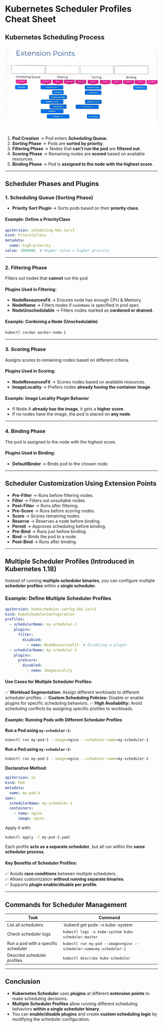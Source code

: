 # Kubernetes Scheduler Profiles Cheat Sheet

## **Kubernetes Scheduling Process**

![Kubernetes Scheduler Flow](/images/scheduler.png)

1. **Pod Creation** → Pod enters **Scheduling Queue**.
2. **Sorting Phase** → Pods are **sorted by priority**.
3. **Filtering Phase** → Nodes that **can't run the pod** are **filtered out**.
4. **Scoring Phase** → Remaining nodes are **scored** based on available resources.
5. **Binding Phase** → Pod is **assigned to the node with the highest score**.

---

## **Scheduler Phases and Plugins**

### **1. Scheduling Queue (Sorting Phase)**

- **Priority Sort Plugin** → Sorts pods based on their **priority class**.

#### **Example: Define a PriorityClass**

```yaml
apiVersion: scheduling.k8s.io/v1
kind: PriorityClass
metadata:
  name: high-priority
value: 1000000  # Higher value = higher priority
```

---

### **2. Filtering Phase**

Filters out nodes that **cannot** run the pod.

#### **Plugins Used in Filtering:**

- **NodeResourcesFit** → Ensures node has enough CPU & Memory.
- **NodeName** → Filters nodes if `nodeName` is specified in pod spec.
- **NodeUnschedulable** → Filters nodes marked as **cordoned or drained**.

#### **Example: Cordoning a Node (Unschedulable)**

```sh
kubectl cordon worker-node-1
```

---

### **3. Scoring Phase**

Assigns scores to remaining nodes based on different criteria.

#### **Plugins Used in Scoring:**

- **NodeResourcesFit** → Scores nodes based on available resources.
- **ImageLocality** → Prefers nodes **already having the container image**.

#### **Example: Image Locality Plugin Behavior**

- If Node A **already has the image**, it gets a **higher score**.
- If no nodes have the image, the pod is placed on **any node**.

---

### **4. Binding Phase**

The pod is assigned to the node with the highest score.

#### **Plugins Used in Binding:**

- **DefaultBinder** → Binds pod to the chosen node.

---

## **Scheduler Customization Using Extension Points**

- **Pre-Filter** → Runs before filtering nodes.
- **Filter** → Filters out unsuitable nodes.
- **Post-Filter** → Runs after filtering.
- **Pre-Score** → Runs before scoring nodes.
- **Score** → Scores remaining nodes.
- **Reserve** → Reserves a node before binding.
- **Permit** → Approves scheduling before binding.
- **Pre-Bind** → Runs just before binding.
- **Bind** → Binds the pod to a node.
- **Post-Bind** → Runs after binding.

---

## **Multiple Scheduler Profiles (Introduced in Kubernetes 1.18)**

Instead of running **multiple scheduler binaries**, you can configure multiple **scheduler profiles** within a **single scheduler**.

### **Example: Define Multiple Scheduler Profiles**

```yaml
apiVersion: kubescheduler.config.k8s.io/v1
kind: KubeSchedulerConfiguration
profiles:
  - schedulerName: my-scheduler-1
    plugins:
      filter:
        disabled:
          - name: NodeResourcesFit  # Disabling a plugin
  - schedulerName: my-scheduler-2
    plugins:
      preScore:
        disabled:
          - name: ImageLocality
```

#### **Use Cases for Multiple Scheduler Profiles:**

✅ **Workload Segmentation:** Assign different workloads to different scheduler profiles.
✅ **Custom Scheduling Policies:** Disable or enable plugins for specific scheduling behaviors.
✅ **High Availability:** Avoid scheduling conflicts by assigning specific profiles to workloads.

#### **Example: Running Pods with Different Scheduler Profiles**

**Run a Pod using `my-scheduler-1`:**
```sh
kubectl run my-pod-1 --image=nginx --scheduler-name=my-scheduler-1
```

**Run a Pod using `my-scheduler-2`:**
```sh
kubectl run my-pod-2 --image=nginx --scheduler-name=my-scheduler-2
```

**Declarative Method:**

```yaml
apiVersion: v1
kind: Pod
metadata:
  name: my-pod-3
spec:
  schedulerName: my-scheduler-1
  containers:
    - name: nginx
      image: nginx
```

Apply it with:
```sh
kubectl apply -f my-pod-3.yaml
```

Each profile **acts as a separate scheduler**, but all run within the **same scheduler process**.

#### **Key Benefits of Scheduler Profiles:**

✅ Avoids **race conditions** between multiple schedulers.  
✅ Allows customization **without running separate binaries**.  
✅ Supports **plugin enable/disable per profile**.

---

## **Commands for Scheduler Management**

| **Task**                            | **Command**                                                        |
| ----------------------------------- | ------------------------------------------------------------------ |
| List all schedulers                 | `kubectl get pods -n kube-system | grep scheduler` |
| Check scheduler logs                | `kubectl logs -n kube-system kube-scheduler-master`                |
| Run a pod with a specific scheduler | `kubectl run my-pod --image=nginx --scheduler-name=my-scheduler-1` |
| Describe scheduler profiles         | `kubectl describe kube-scheduler`                                  |

---

## **Conclusion**

- **Kubernetes Scheduler** uses **plugins** at different **extension points** to make scheduling decisions.
- **Multiple Scheduler Profiles** allow running different scheduling behaviors **within a single scheduler binary**.
- You can **enable/disable plugins** and create **custom scheduling logic** by modifying the scheduler configuration.



